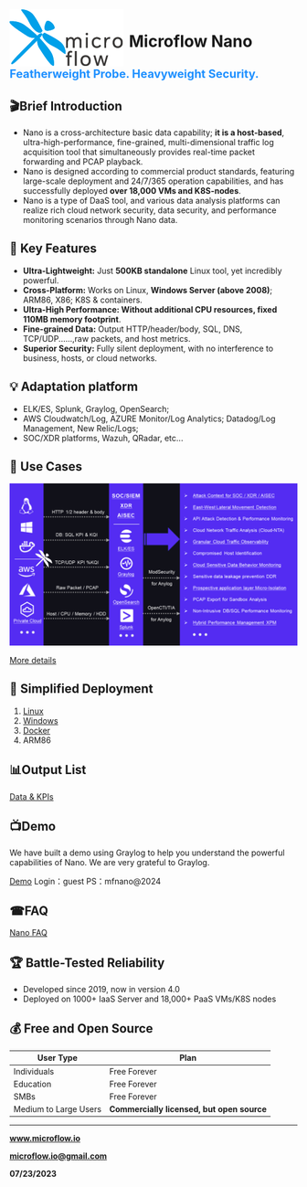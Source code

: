 <img src="https://github.com/Microflow-IO/microflow-nano/blob/main/docs/github_microflow_B.png" alt="logo" style="float:left; margin-right:10px;" />

  

# Microflow Nano

  

<h2 style="font-size: 20px;color: #1E90FF;">Featherweight Probe. Heavyweight Security.
</h3>  

  

  

## 🎬Brief Introduction

- Nano is a cross-architecture basic data capability; **it is a host-based**, ultra-high-performance, fine-grained, multi-dimensional traffic log acquisition tool that simultaneously provides real-time packet forwarding and PCAP playback.
- Nano is designed according to commercial product standards, featuring large-scale deployment and 24/7/365 operation capabilities, and has successfully deployed **over 18,000 VMs and K8S-nodes**.
- Nano is a type of DaaS tool, and various data analysis platforms can realize rich cloud network security, data security, and performance monitoring scenarios through Nano data.



## 🚀 Key Features

- **Ultra-Lightweight:** Just **500KB standalone** Linux tool, yet incredibly powerful.
- **Cross-Platform:** Works on Linux, **Windows Server (above 2008)**; ARM86, X86; K8S & containers.
- **Ultra-High Performance: Without additional CPU resources, fixed 110MB memory footprint**.
- **Fine-grained Data:** Output HTTP/header/body, SQL, DNS, TCP/UDP......,raw packets, and host metrics.
- **Superior Security:** Fully silent deployment, with no interference to business, hosts, or cloud networks.



## 💡 Adaptation platform

- ELK/ES, Splunk, Graylog, OpenSearch; 
- AWS Cloudwatch/Log, AZURE Monitor/Log Analytics; Datadog/Log Management, New Relic/Logs; 
- SOC/XDR platforms, Wazuh, QRadar, etc...



## 🎯 Use Cases

![function](https://github.com/Microflow-IO/microflow-nano/blob/main/docs/Examples%20of%20typical%20%20scenarios.png)

[More details](https://github.com/Microflow-IO/microflow-nano/blob/main/docs/Examples%20of%20typical%20%20scenarios.md)



## 🚦 Simplified Deployment

1. [Linux](https://github.com/Microflow-IO/microflow-nano/tree/main/linux)
2. [Windows](https://github.com/Microflow-IO/microflow-nano/tree/main/windows)
3. [Docker](https://github.com/Microflow-IO/microflow-nano/tree/main/docker)
5. ARM86

  

## 📊Output List

[Data & KPIs](https://github.com/Microflow-IO/microflow-nano/blob/main/docs/Nano_Output_List.md)

 

## 📺Demo

We have built a demo using Graylog to help you understand the powerful capabilities of Nano. We are very grateful to Graylog.

[Demo](http://223.223.184.202:9000/)	Login：guest	PS：mfnano@2024

 

## ☎FAQ

[Nano FAQ](https://github.com/Microflow-IO/microflow-nano/blob/main/docs/Nano_FAQ.md)



## 🏆 Battle-Tested Reliability

- Developed since 2019, now in version 4.0
- Deployed on 1000+ IaaS Server and 18,000+ PaaS VMs/K8S nodes



## 💰 Free and Open Source

| User Type             | Plan                                       |
| --------------------- | ------------------------------------------ |
| Individuals           | Free Forever                               |
| Education             | Free Forever                               |
| SMBs                  | Free Forever                               |
| Medium to Large Users | **Commercially licensed, but open source** |



------

**www.microflow.io**

**microflow.io@gmail.com**

**07/23/2023**



